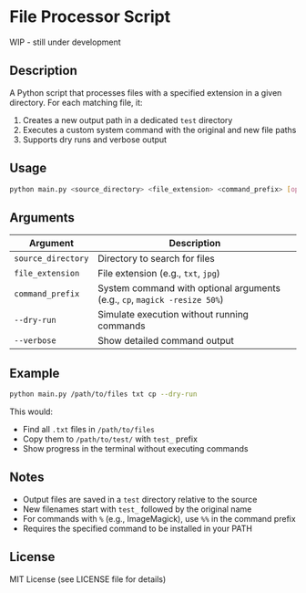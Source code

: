 # File Processor Script
WIP - still under development
## Description
A Python script that processes files with a specified extension in a given directory. For each matching file, it:
1. Creates a new output path in a dedicated `test` directory
2. Executes a custom system command with the original and new file paths
3. Supports dry runs and verbose output

## Usage
```bash
python main.py <source_directory> <file_extension> <command_prefix> [options]
```

## Arguments
| Argument | Description |
|---------|-------------|
| `source_directory` | Directory to search for files |
| `file_extension` | File extension (e.g., `txt`, `jpg`) |
| `command_prefix` | System command with optional arguments (e.g., `cp`, `magick -resize 50%`) |
| `--dry-run` | Simulate execution without running commands |
| `--verbose` | Show detailed command output |

## Example
```bash
python main.py /path/to/files txt cp --dry-run
```
This would:
- Find all `.txt` files in `/path/to/files`
- Copy them to `/path/to/test/` with `test_` prefix
- Show progress in the terminal without executing commands

## Notes
- Output files are saved in a `test` directory relative to the source
- New filenames start with `test_` followed by the original name
- For commands with `%` (e.g., ImageMagick), use `%%` in the command prefix
- Requires the specified command to be installed in your PATH

## License
MIT License (see LICENSE file for details)
